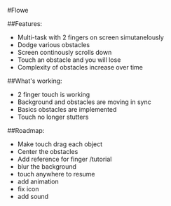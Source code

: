 #Flowe


##Features:
* Multi-task with 2 fingers on screen simutanelously 
* Dodge various obstacles
* Screen continously scrolls down
* Touch an obstacle and you will lose
* Complexity of obstacles increase over time

##What's working:
- 2 finger touch is working
- Background and obstacles are moving in sync
- Basics obstacles are implemented
- Touch no longer stutters

##Roadmap:
* Make touch drag each object
* Center the obstacles
* Add reference for finger /tutorial
* blur the background
* touch anywhere to resume
* add animation 
* fix icon
* add sound



